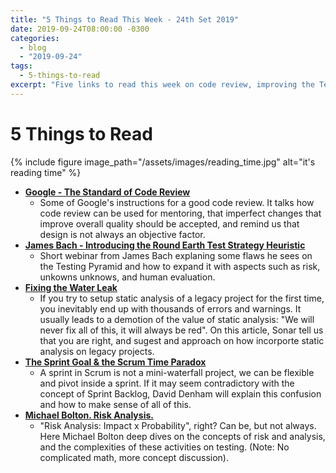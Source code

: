 ```yaml
---
title: "5 Things to Read This Week - 24th Set 2019"
date: 2019-09-24T08:00:00 -0300
categories:
  - blog
  - "2019-09-24"
tags:
  - 5-things-to-read
excerpt: "Five links to read this week on code review, improving the Testing Pyramid, the Water Leak Approach, the importance of the Sprint Goal, and Risk Analysis for testing."
---
```


# 5 Things to Read

{% include figure image_path="/assets/images/reading_time.jpg" alt="it's reading time" %}


- **[Google - The Standard of Code Review](https://google.github.io/eng-practices/review/reviewer/standard.html)**
  - Some of Google's instructions for a good code review. It talks how code review can be used for mentoring, that imperfect changes that improve overall quality should be accepted, and remind us that design is not always an objective factor.
- **[James Bach - Introducing the Round Earth Test Strategy Heuristic](https://youtu.be/gy93j7LE6sA)**
  - Short webinar from James Bach explaning some flaws he sees on the Testing Pyramid and how to expand it with aspects such as risk, unkowns unknows, and human evaluation. 
- **[Fixing the Water Leak](https://docs.sonarqube.org/latest/user-guide/fixing-the-water-leak/)**
  - If you try to setup static analysis of a legacy project for the first time, you inevitably end up with thousands of errors and warnings. It usually leads to a demotion of the value of static analysis: "We will never fix all of this, it will always be red". On this article, Sonar tell us that you are right, and sugest and approach on how incorporte static analysis on legacy projects.  
- **[The Sprint Goal & the Scrum Time Paradox](https://medium.com/@daviddenham07/the-sprint-goal-the-scrum-time-paradox-d6e69c5947fa)**
  - A sprint in Scrum is not a mini-waterfall project, we can be flexible and pivot inside a sprint. If it may seem contradictory with the concept of Sprint Backlog, David Denham will explain this confusion and how to make sense of all of this.
- **[Michael Bolton. Risk Analysis.](https://www.youtube.com/watch?v=g97mMeC9EIE)**
  - "Risk Analysis: Impact x Probability", right? Can be, but not always. Here Michael Bolton deep dives on the concepts of risk and analysis, and the complexities of these activities on testing. (Note: No complicated math, more concept discussion).
